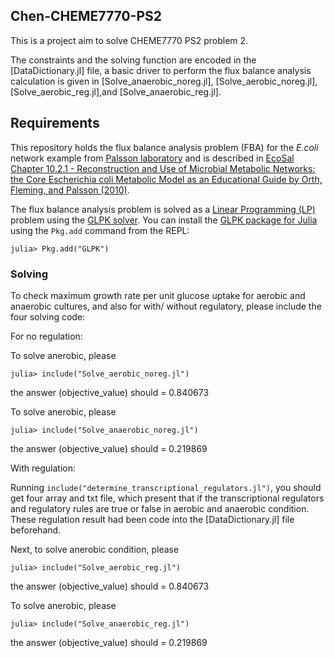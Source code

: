 ## Chen-CHEME7770-PS2

This is a project aim to solve CHEME7770 PS2 problem 2.

The constraints and the solving function are encoded in the [DataDictionary.jl] file, a basic driver to perform the flux balance analysis calculation is given in [Solve_anaerobic_noreg.jl], [Solve_aerobic_noreg.jl], [Solve_aerobic_reg.jl],and [Solve_anaerobic_reg.jl].

## Requirements
This repository holds the flux balance analysis problem (FBA) for the *E.coli* network example from [Palsson laboratory](http://systemsbiology.ucsd.edu/Downloads/EcoliCore) and is described in [EcoSal Chapter 10.2.1 - Reconstruction and Use of Microbial Metabolic Networks: the Core Escherichia coli Metabolic Model as an Educational Guide by Orth, Fleming, and Palsson (2010)](http://www.asmscience.org/content/journal/ecosalplus/10.1128/ecosalplus.10.2.1#backarticlefulltext).

The flux balance analysis problem is solved as a [Linear Programming (LP)](https://www.math.ucla.edu/~tom/LP.pdf) problem using the [GLPK solver](https://www.gnu.org/software/glpk/). You can install the [GLPK package for Julia](https://github.com/JuliaOpt/GLPK.jl) using the ``Pkg.add`` command from the REPL:
	
	julia> Pkg.add("GLPK")

### Solving

To check maximum growth rate per unit glucose uptake for aerobic and anaerobic cultures, and also for with/ without regulatory, please include the four solving code:

For no regulation:

To solve anerobic, please

	julia> include("Solve_aerobic_noreg.jl")
	
the answer (objective_value) should = 0.840673


To solve anerobic, please

	julia> include("Solve_anaerobic_noreg.jl")
	
the answer (objective_value) should = 0.219869


With regulation:

Running ``include("determine_transcriptional_regulators.jl")``, you should get four array and txt file, which present that if the transcriptional regulators and regulatory rules are true or false in aerobic and anaerobic condition. These regulation result had been code into the [DataDictionary.jl] file beforehand.

Next, to solve anerobic condition, please

	julia> include("Solve_aerobic_reg.jl")
	
the answer (objective_value) should = 0.840673


To solve anerobic, please

	julia> include("Solve_anaerobic_reg.jl")
	
the answer (objective_value) should = 0.219869


 
